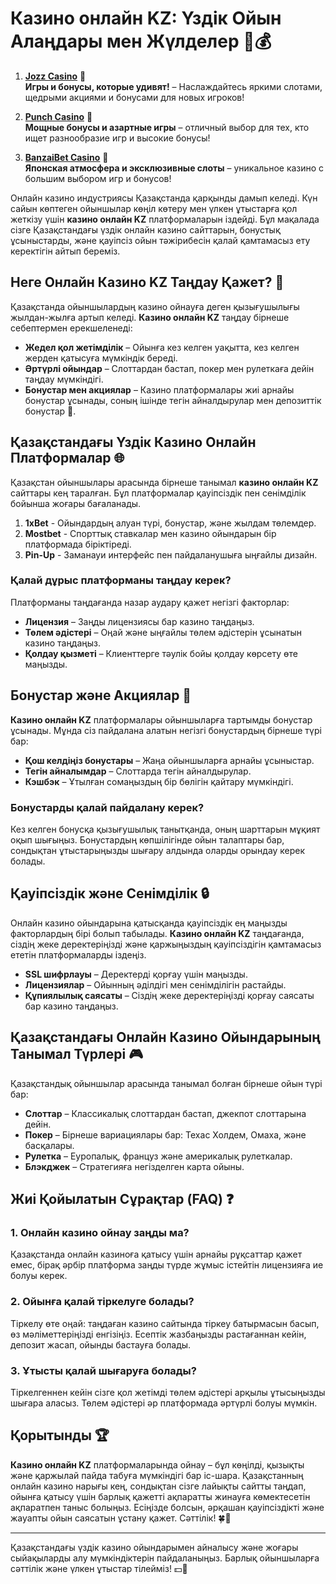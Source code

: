 # Казино онлайн KZ: Үздік Ойын Алаңдары мен Жүлделер 🎰💰
1. **[Jozz Casino](https://tk435zi5i9.com/alt/jozz/registration?e8250665e216213938eeaefaf3e61c0a)** 🎉  
   **Игры и бонусы, которые удивят!** – Наслаждайтесь яркими слотами, щедрыми акциями и бонусами для новых игроков!  

2. **[Punch Casino](https://betpunch1.com/d638d6d39)** 🥊  
   **Мощные бонусы и азартные игры** – отличный выбор для тех, кто ищет разнообразие игр и высокие бонусы!  

3. **[BanzaiBet Casino](https://bnzstr009.com/e9rVJ)** 🥋  
   **Японская атмосфера и эксклюзивные слоты** – уникальное казино с большим выбором игр и бонусов!

Онлайн казино индустриясы Қазақстанда қарқынды дамып келеді. Күн сайын көптеген ойыншылар көңіл көтеру мен үлкен ұтыстарға қол жеткізу үшін **казино онлайн KZ** платформаларын іздейді. Бұл мақалада сізге Қазақстандағы үздік онлайн казино сайттарын, бонустық ұсыныстарды, және қауіпсіз ойын тәжірибесін қалай қамтамасыз ету керектігін айтып береміз.

## Неге Онлайн Казино KZ Таңдау Қажет? 🤔

Қазақстанда ойыншылардың казино ойнауға деген қызығушылығы жылдан-жылға артып келеді. **Казино онлайн KZ** таңдау бірнеше себептермен ерекшеленеді:

- **Жедел қол жетімділік** – Ойынға кез келген уақытта, кез келген жерден қатысуға мүмкіндік береді.
- **Әртүрлі ойындар** – Слоттардан бастап, покер мен рулеткаға дейін таңдау мүмкіндігі.
- **Бонустар мен акциялар** – Казино платформалары жиі арнайы бонустар ұсынады, соның ішінде тегін айналдырулар мен депозиттік бонустар 💸.

## Қазақстандағы Үздік Казино Онлайн Платформалар 🌐

Қазақстан ойыншылары арасында бірнеше танымал **казино онлайн KZ** сайттары кең таралған. Бұл платформалар қауіпсіздік пен сенімділік бойынша жоғары бағаланады.

1. **1xBet** - Ойындардың алуан түрі, бонустар, және жылдам төлемдер.
2. **Mostbet** - Спорттық ставкалар мен казино ойындарын бір платформада біріктіреді.
3. **Pin-Up** - Заманауи интерфейс пен пайдаланушыға ыңғайлы дизайн.

### Қалай дұрыс платформаны таңдау керек?

Платформаны таңдағанда назар аудару қажет негізгі факторлар:

- **Лицензия** – Заңды лицензиясы бар казино таңдаңыз.
- **Төлем әдістері** – Оңай және ыңғайлы төлем әдістерін ұсынатын казино таңдаңыз.
- **Қолдау қызметі** – Клиенттерге тәулік бойы қолдау көрсету өте маңызды.

## Бонустар және Акциялар 🤑

**Казино онлайн KZ** платформалары ойыншыларға тартымды бонустар ұсынады. Мұнда сіз пайдалана алатын негізгі бонустардың бірнеше түрі бар:

- **Қош келдіңіз бонустары** – Жаңа ойыншыларға арнайы ұсыныстар.
- **Тегін айналымдар** – Слоттарда тегін айналдырулар.
- **Кэшбэк** – Ұтылған сомаңыздың бір бөлігін қайтару мүмкіндігі.

### Бонустарды қалай пайдалану керек?

Кез келген бонусқа қызығушылық танытқанда, оның шарттарын мұқият оқып шығыңыз. Бонустардың көпшілігінде ойын талаптары бар, сондықтан ұтыстарыңызды шығару алдында оларды орындау керек болады.

## Қауіпсіздік және Сенімділік 🔒

Онлайн казино ойындарына қатысқанда қауіпсіздік ең маңызды факторлардың бірі болып табылады. **Казино онлайн KZ** таңдағанда, сіздің жеке деректеріңізді және қаржыңыздың қауіпсіздігін қамтамасыз ететін платформаларды іздеңіз.

- **SSL шифрлауы** – Деректерді қорғау үшін маңызды.
- **Лицензиялар** – Ойынның әділдігі мен сенімділігін растайды.
- **Құпиялылық саясаты** – Сіздің жеке деректеріңізді қорғау саясаты бар казино таңдаңыз.

## Қазақстандағы Онлайн Казино Ойындарының Танымал Түрлері 🎮

Қазақстандық ойыншылар арасында танымал болған бірнеше ойын түрі бар:

- **Слоттар** – Классикалық слоттардан бастап, джекпот слоттарына дейін.
- **Покер** – Бірнеше вариациялары бар: Техас Холдем, Омаха, және басқалары.
- **Рулетка** – Еуропалық, француз және америкалық рулеткалар.
- **Блэкджек** – Стратегияға негізделген карта ойыны.

## Жиі Қойылатын Сұрақтар (FAQ) ❓

### 1. Онлайн казино ойнау заңды ма?
Қазақстанда онлайн казиноға қатысу үшін арнайы рұқсаттар қажет емес, бірақ әрбір платформа заңды түрде жұмыс істейтін лицензияға ие болуы керек.

### 2. Ойынға қалай тіркелуге болады?
Тіркелу өте оңай: таңдаған казино сайтында тіркеу батырмасын басып, өз мәліметтеріңізді енгізіңіз. Есептік жазбаңызды растағаннан кейін, депозит жасап, ойынды бастауға болады.

### 3. Ұтысты қалай шығаруға болады?
Тіркелгеннен кейін сізге қол жетімді төлем әдістері арқылы ұтысыңызды шығара аласыз. Төлем әдістері әр платформада әртүрлі болуы мүмкін.

## Қорытынды 🏆

**Казино онлайн KZ** платформаларында ойнау – бұл көңілді, қызықты және қаржылай пайда табуға мүмкіндігі бар іс-шара. Қазақстанның онлайн казино нарығы кең, сондықтан сізге лайықты сайтты таңдап, ойынға қатысу үшін барлық қажетті ақпаратты жинауға көмектесетін ақпаратпен таныс болыңыз. Есіңізде болсын, әрқашан қауіпсіздікті және жауапты ойын саясатын ұстану қажет. Сәттілік! 🍀🎲

---

Қазақстандағы үздік казино ойындарымен айналысу және жоғары сыйақыларды алу мүмкіндіктерін пайдаланыңыз. Барлық ойыншыларға сәттілік және үлкен ұтыстар тілейміз! 💵🎉

